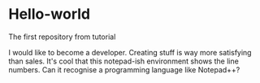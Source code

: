# Hello-world
The first repository from tutorial

I would like to become a developer. Creating stuff is way more satisfying than sales. It's cool that this notepad-ish environment shows the line numbers. Can it recognise a programming language like Notepad++?
